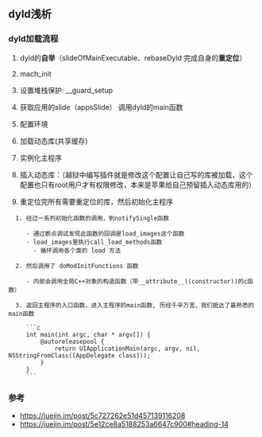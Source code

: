## dyld浅析

### dyld加载流程

1. dyld的**自举**（slideOfMainExecutable、rebaseDyld 完成自身的**重定位**）

2. mach_init

3. 设置堆栈保护: __guard_setup

4.  获取应用的slide（appsSlide） 调用dyld的main函数

   1. 配置环境

   2. 加载动态库(共享缓存)

   3. 实例化主程序

   4. 插入动态库：（越狱中编写插件就是修改这个配置让自己写的库被加载，这个配置也只有root用户才有权限修改，本来是苹果给自己预留插入动态库用的）

   5.  重定位完所有需要重定位的库，然后初始化主程序

      1. 经过一系列初始化函数的调用，到notifySingle函数

         - 通过断点调试发现此函数的回调是load_images这个函数
         - load_images里执行call_load_methods函数
           - 循环调用各个类的 load 方法

      2. 然后调用了 doModInitFunctions 函数

         - 内部会调用全局C++对象的构造函数（带__attribute__((constructor))的c函数）

      3. 返回主程序的入口函数，进入主程序的main函数, 历经千辛万苦，我们抵达了最熟悉的main函数

         ```c
         int main(int argc, char * argv[]) {
             @autoreleasepool {
                 return UIApplicationMain(argc, argv, nil, NSStringFromClass([AppDelegate class]));
             }
         }
         ```

### 参考

+  https://juejin.im/post/5c727262e51d457139116208
+ https://juejin.im/post/5e12ce8a5188253a6647c900#heading-14